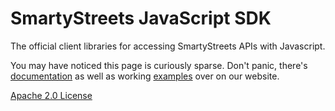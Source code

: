 # SmartyStreets JavaScript SDK

The official client libraries for accessing SmartyStreets APIs with Javascript.

You may have noticed this page is curiously sparse. Don't panic, there's [documentation](https://smartystreets.com/docs/sdk/javascript) as well as working [examples](examples) over on our website.

[Apache 2.0 License](LICENSE)
